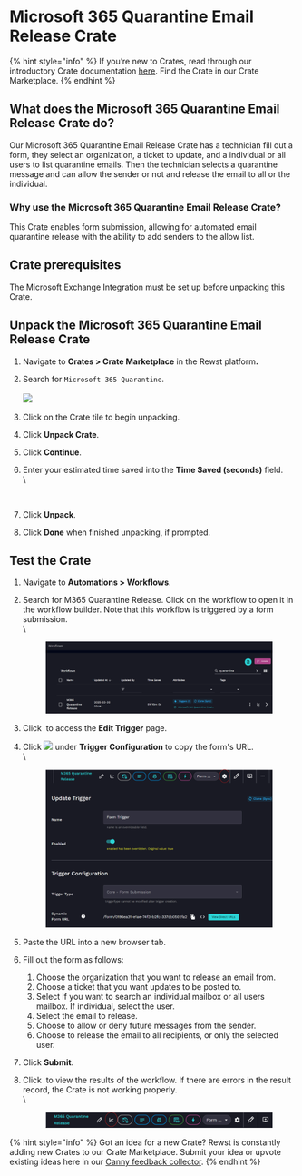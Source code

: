 # Microsoft 365 Quarantine Email Release Crate

{% hint style="info" %}
If you’re new to Crates, read through our introductory Crate documentation [here](https://docs.rewst.help/prebuilt-automations/crates). Find the Crate in our Crate Marketplace.
{% endhint %}

## What does the Microsoft 365 Quarantine Email Release Crate do?

Our Microsoft 365 Quarantine Email Release Crate has a technician fill out a form, they select an organization, a ticket to update, and a individual or all users to list quarantine emails. Then the technician selects a quarantine message and can allow the sender or not and release the email to all or the individual.

### Why use the Microsoft 365 Quarantine Email Release Crate?

This Crate enables form submission, allowing for automated email quarantine release with the ability to add senders to the allow list.

## Crate prerequisites

The Microsoft Exchange Integration must be set up before unpacking this Crate.&#x20;

## Unpack the Microsoft 365 Quarantine Email Release Crate

1. Navigate to **Crates > Crate Marketplace** in the Rewst platfor&#x6D;**.**
2. Search for `Microsoft 365 Quarantine`.\
   \
   ![](<../../.gitbook/assets/Screenshot 2025-03-31 at 5.10.27 PM.png>)
3. Click on the Crate tile to begin unpacking.
4. Click **Unpack Crate**.
5. Click **Continue**.&#x20;
6.  Enter your estimated time saved into the **Time Saved (seconds)** field. \
    \


    <figure><img src="../../.gitbook/assets/Screenshot 2025-03-31 at 5.11.51 PM.png" alt=""><figcaption></figcaption></figure>
7. Click **Unpack**.&#x20;
8. Click **Done** when finished unpacking, if prompted.

## Test the Crate

1. Navigate to **Automations > Workflows**.
2.  Search for M365 Quarantine Release. Click on the workflow to open it in the workflow builder. Note that this workflow is triggered by a form submission.\
    \


    <figure><img src="../../.gitbook/assets/image (65).png" alt=""><figcaption></figcaption></figure>
3. Click <img src="../../.gitbook/assets/Screenshot 2025-02-21 at 11.20.06 AM.png" alt="" data-size="line"> to access the **Edit Trigger** page.
4.  Click ![](<../../.gitbook/assets/Screenshot 2025-03-31 at 5.16.58 PM.png>) under **Trigger Configuration** to copy the form's URL. \
    \


    <figure><img src="../../.gitbook/assets/image (66).png" alt=""><figcaption></figcaption></figure>
5. Paste the URL into a new browser tab.
6. Fill out the form as follows:
   1. Choose the organization that you want to release an email from.
   2. Choose a ticket that you want updates to be posted to.
   3. Select if you want to search an individual mailbox or all users mailbox. If individual, select the user.
   4. Select the email to release.
   5. Choose to allow or deny future messages from the sender.
   6. Choose to release the email to all recipients, or only the selected user.
7. Click **Submit**.
8.  Click <img src="../../.gitbook/assets/Screenshot 2025-03-05 at 2.40.07 PM (1).png" alt="" data-size="line"> to view the results of the workflow. If there are errors in the result record, the Crate is not working properly. \
    \


    <figure><img src="../../.gitbook/assets/image (64).png" alt=""><figcaption></figcaption></figure>

{% hint style="info" %}
Got an idea for a new Crate? Rewst is constantly adding new Crates to our Crate Marketplace. Submit your idea or upvote existing ideas here in our [Canny feedback collector](https://rewst.canny.io/crates).
{% endhint %}


